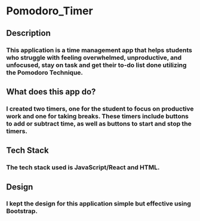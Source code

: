 # Pomodoro_Timer
## Description 
### This application is a time management app that helps students who struggle with feeling overwhelmed, unproductive, and unfocused, stay on task and get their to-do list done utilizing the Pomodoro Technique.
## What does this app do? 
### I created two timers, one for the student to focus on productive work and one for taking breaks. These timers include buttons to add or subtract time, as well as buttons to start and stop the timers.
## Tech Stack
### The tech stack used is JavaScript/React and HTML.
## Design
### I kept the design for this application simple but effective using Bootstrap.


